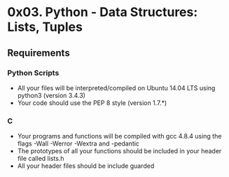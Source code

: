 # 0x03. Python - Data Structures: Lists, Tuples

## Requirements

### Python Scripts

* All your files will be interpreted/compiled on Ubuntu 14.04 LTS using python3 (version 3.4.3)
* Your code should use the PEP 8 style (version 1.7.\*)

### C

* Your programs and functions will be compiled with gcc 4.8.4 using the flags -Wall -Werror -Wextra and -pedantic
* The prototypes of all your functions should be included in your header file called lists.h
* All your header files should be include guarded

